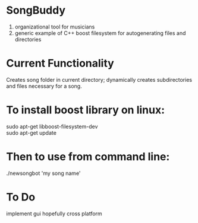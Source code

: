 # SongBuddy
1) organizational tool for musicians 
2) generic example of C++ boost filesystem for autogenerating files and directories
# Current Functionality
Creates song folder in current directory;  dynamically creates subdirectories and files necessary for a song. 


# To install boost library on linux: 
sudo apt-get libboost-filesystem-dev  
sudo apt-get update

# Then to use from command line:
./newsongbot 'my song name'
  
# To Do
implement gui
  hopefully cross platform
